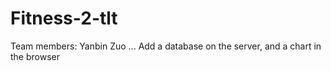 # Fitness-2-tlt
Team members:
Yanbin Zuo
...
Add a database on the server, and a chart in the browser
